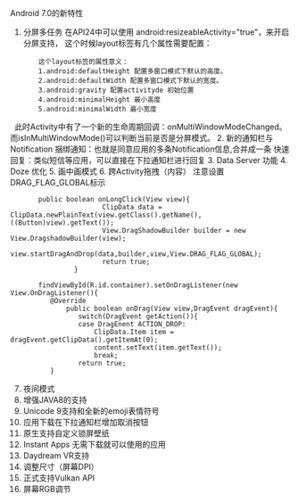 Android 7.0的新特性

1. 分屏多任务
   在API24中可以使用 android:resizeableActivity="true"，来开启分屏支持，
   这个时候layout标签有几个属性需要配置：
```
       这个layout标签的属性意义：
       1.android:defaultHeight 配置多窗口模式下默认的高度。
       2.android:defaultWidth 配置多窗口模式下默认的宽度。
       3.android:gravity 配置activityde 初始位置
       4.android:minimalHeight 最小高度
       5.android:minimalWidth 最小宽度
```
     此时Activity中有了一个新的生命周期回调：onMultiWindowModeChanged。
   而isInMultiWindowMode()可以判断当前是否是分屏模式。
2. 新的通知栏与Notification
   捆绑通知：也就是同意应用的多条Notification信息,合并成一条
   快速回复：类似短信等应用，可以直接在下拉通知栏进行回复
3. Data Server 功能
4. Doze 优化
5. 画中画模式
6. 跨Activity拖拽（内容）
   注意设置DRAG_FLAG_GLOBAL标示
```
       public boolean onLongClick(View view){  
                       ClipData data = ClipData.newPlainText(view.getClass().getName(),((Button)view).getText());  
                       View.DragShadowBuilder builder = new View.DragshadowBuilder(view);  
                       view.startDragAndDrop(data,builder,view,View.DRAG_FLAG_GLOBAL);  
                       return true;  
                }  
```
```
       findViewById(R.id.container).setOnDragListener(new View.OnDragListener(){  
          @Override  
              public boolean onDrag(View view,DragEvent dragEvent){  
                 switch(DragEvent getAction()){  
                 case DragEnent ACTION_DROP:  
                     ClipData.Item item = dragEvent.getClipData().getItemAt(0);  
                     content.setText(item.getText());  
                     break;  
                 return true;  
          }  
```
7. 夜间模式
8. 增强JAVA8的支持
9. Unicode 9支持和全新的emoji表情符号
10. 应用下载在下拉通知栏增加取消按钮
11. 原生支持自定义锁屏壁纸
12. Instant Apps 无需下载就可以使用的应用
13. Daydream VR支持
14. 调整尺寸（屏幕DPI）
15. 正式支持Vulkan API
16. 屏幕RGB调节
    
    
